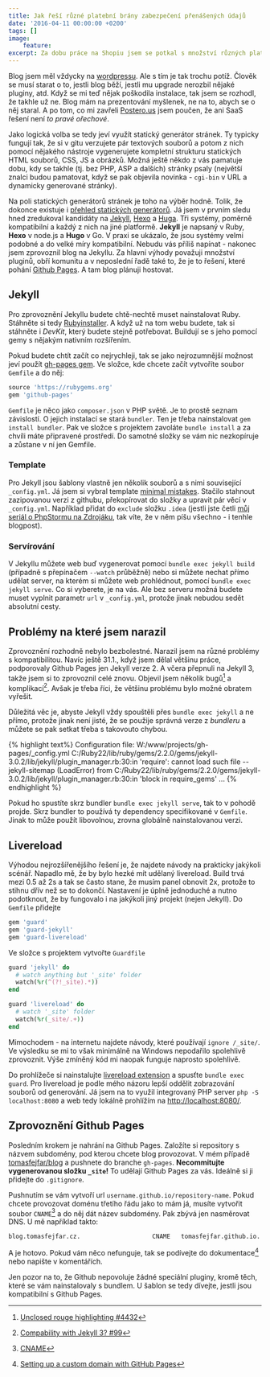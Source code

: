 ```yaml
---
title: Jak řeší různé platební brány zabezpečení přenášených údajů
date: '2016-04-11 00:00:00 +0200'
tags: []
image:
    feature: 
excerpt: Za dobu práce na Shopiu jsem se potkal s množství různých platebních bran. Různé brány přistupují různě k tomu, jak zabezpečit přenášená data. Některé metody jsou lepší než jiné. 
---
```


Blog jsem měl vždycky na [wordpressu](http://www.wordpress.org). Ale s tím je tak trochu potíž. Člověk se musí starat o to, jestli blog běží, jestli mu upgrade nerozbil nějaké pluginy, atd. Když se mi teď nějak poškodila instalace, tak jsem se rozhodl, že takhle už ne. Blog mám na prezentování myšlenek, ne na to, abych se o něj staral. A po tom, co mi zavřeli [Postero.us](http://www.posterous.com/) jsem poučen, že ani SaaS řešení není *to pravé ořechové*.  

Jako logická volba se tedy jeví využít statický generátor stránek. Ty typicky fungují tak, že si v gitu verzujete pár textových souborů a potom z nich pomocí nějakého nástroje vygenerujete kompletní strukturu statických HTML souborů, CSS, JS a obrázků. Možná ještě někdo z vás pamatuje dobu, kdy se takhle (tj. bez PHP, ASP a dalších) stránky psaly (největší znalci budou pamatovat, když se pak objevila novinka - `cgi-bin` v URL a dynamicky generované stránky).  

Na poli statických generátorů stránek je toho na výběr hodně. Tolik, že dokonce existuje i [přehled statických generátorů](https://www.staticgen.com/). Já jsem v prvním sledu hned zredukoval kandidáty na [Jekyll](https://jekyllrb.com/), [Hexo](https://hexo.io/) a [Huga](http://gohugo.io/). Tři systémy, poměrně kompatibilní a každý z nich na jiné platformě. **Jekyll** je napsaný v Ruby, **Hexo** v node.js a **Hugo** v Go. V praxi se ukázalo, že jsou systémy velmi podobné a do velké míry kompatibilní. Nebudu vás příliš napínat - nakonec jsem zprovoznil blog na Jekyllu. Za hlavní výhody považuji množství pluginů, obří komunitu a v neposlední řadě také to, že je to řešení, které pohání [Github Pages](https://pages.github.com/). A tam blog plánuji hostovat. 
 
## Jekyll

Pro zprovoznění Jekyllu budete chtě-nechtě muset nainstalovat Ruby. Stáhněte si tedy [Rubyinstaller](http://rubyinstaller.org/). A když už na tom webu budete, tak si stáhněte i *DevKit*, který budete stejně potřebovat. Buildují se s jeho pomocí gemy s nějakým nativním rozšířením.  

Pokud budete chtít začít co nejrychleji, tak se jako nejrozumnější možnost jeví použít [gh-pages gem](https://rubygems.org/gems/github-pages/). Ve složce, kde chcete začít vytvoříte soubor `Gemfile` a do něj:

```ruby
source 'https://rubygems.org'
gem 'github-pages'
```

`Gemfile` je něco jako `composer.json` v PHP světě. Je to prostě seznam závislostí. O jejich instalací se stará `bundler`. Ten je třeba nainstalovat `gem install bundler`. Pak ve složce s projektem zavoláte `bundle install` a za chvíli máte připravené prostředí. Do samotné složky se vám nic nezkopíruje a zůstane v ní jen Gemfile. 

### Template

Pro Jekyll jsou šablony vlastně jen několik souborů a s nimi související `_config.yml`. Já jsem si vybral template [minimal mistakes](http://mmistakes.github.io/minimal-mistakes/). Stačilo stahnout zazipovanou verzi z githubu, překopírovat do složky a upravit pár věcí v `_config.yml`. Například přidat do `exclude` složku `.idea` (jestli jste četli [můj seriál o PhpStormu na Zdrojáku](https://www.zdrojak.cz/?s=Jak+b%C3%BDt+produktivn%C3%AD+v+PHPStormu&submit=Hledat), tak víte, že v něm píšu všechno - i tenhle blogpost).
  
### Servírování
 
V Jekyllu můžete web buď vygenerovat pomocí `bundle exec jekyll build` (případně s přepínačem `--watch` průběžně) nebo si můžete nechat přímo udělat server, na kterém si můžete web prohlédnout, pomocí `bundle exec jekyll serve`. Co si vyberete, je na vás. Ale bez serveru možná budete muset vyplnit parametr `url` v `_config.yml`, protože jinak nebudou sedět absolutní cesty. 

## Problémy na které jsem narazil

Zprovoznění rozhodně nebylo bezbolestné. Narazil jsem na různé problémy s kompatibilitou. Navíc ještě 31.1., když jsem dělal většinu práce, podporovaly Github Pages jen Jekyll verze 2. A včera přepnuli na Jekyll 3, takže jsem si to zprovoznil celé znovu. Objevil jsem několik bugů[^1] a komplikací[^2]. Avšak je třeba říci, že většinu problému bylo možné obratem vyřešit. 

Důležitá věc je, abyste Jekyll vždy spouštěli přes `bundle exec jekyll` a ne přímo, protože jinak není jisté, že se použije správná verze z *bundleru* a můžete se pak setkat třeba s takovouto chybou.  

{% highlight text%}
Configuration file: W:/www/projects/gh-pages/_config.yml
C:/Ruby22/lib/ruby/gems/2.2.0/gems/jekyll-3.0.2/lib/jekyll/plugin_manager.rb:30:in 'require': cannot load such file -- jekyll-sitemap (LoadError)
        from C:/Ruby22/lib/ruby/gems/2.2.0/gems/jekyll-3.0.2/lib/jekyll/plugin_manager.rb:30:in 'block in require_gems'
        ...
{% endhighlight %}

Pokud ho spustíte skrz bundler `bundle exec jekyll serve`, tak to v pohodě projde. Skrz bundler to používá ty dependency specifikované v `Gemfile`. Jinak to může použít libovolnou, zrovna globálně nainstalovanou verzi.  

## Livereload

Výhodou nejrozšířenějšího řešení je, že najdete návody na prakticky jakýkoli scénář. Napadlo mě, že by bylo hezké mít udělaný livereload. Build trvá mezi 0.5 až 2s a tak se často stane, že musím panel obnovit 2x, protože to stihnu dřív než se to dokončí. Nastavení je úplně jednoduché a nutno podotknout, že by fungovalo i na jakýkoli jiný projekt (nejen Jekyll). Do `Gemfile` přidejte

```ruby
gem 'guard'
gem 'guard-jekyll'
gem 'guard-livereload'
```

Ve složce s projektem vytvořte `Guardfile`

```ruby
guard 'jekyll' do
  # watch anything but '_site' folder
  watch(%r(^(?!_site).*))
end

guard 'livereload' do
  # watch '_site' folder
  watch(%r(_site/.+))
end
```
  
Mimochodem - na internetu najdete návody, které používají `ignore /_site/`. Ve výsledku se mi to však minimálně na Windows nepodařilo spolehlivě zprovoznit. Výše zmíněný kód mi naopak funguje naprosto spolehlivě.

Do prohlížeče si nainstalujte [livereload extension](http://livereload.com/extensions/) a spusťte `bundle exec guard`. Pro livereload je podle mého názoru lepší oddělit zobrazování souborů od generování. Já jsem na to využil integrovaný PHP server `php -S localhost:8080` a web tedy lokálně prohlížím na [http://localhost:8080/](http://localhost:8080/).
  
## Zprovoznění Github Pages
  
Posledním krokem je nahrání na Github Pages. Založíte si repository s názvem subdomény, pod kterou chcete blog provozovat. V mém případě [tomasfejfar/blog](https://github.com/tomasfejfar/blog) a pushnete do branche `gh-pages`. **Necommitujte vygenerovanou složku `_site`!** To udělají Github Pages za vás. Ideálně si ji přidejte do `.gitignore`. 

Pushnutím se vám vytvoří url `username.github.io/repository-name`. Pokud chcete provozovat doménu třetího řádu jako to mám já, musíte vytvořit soubor `CNAME`[^4] a do něj dát název subdomény. Pak zbývá jen nasměrovat DNS. U mě například takto: 

```
blog.tomasfejfar.cz.                    CNAME	tomasfejfar.github.io.
```

A je hotovo. Pokud vám něco nefunguje, tak se podívejte do dokumentace[^3] nebo napište v komentářích. 

Jen pozor na to, že Github nepovoluje žádné speciální pluginy, kromě těch, které se vám nainstalovaly s bundlem. U šablon se tedy dívejte, jestli jsou kompatibilní s Github Pages. 

[^1]: [Unclosed rouge highlighting #4432](https://github.com/jekyll/jekyll/issues/4432)
[^2]: [Compability with Jekyll 3? #99](https://github.com/poole/poole/issues/99)
[^3]: [Setting up a custom domain with GitHub Pages](https://help.github.com/articles/setting-up-a-custom-domain-with-github-pages/)
[^4]: [CNAME](https://github.com/tomasfejfar/blog/blob/gh-pages/CNAME)
